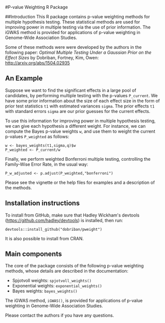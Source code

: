 #P-value Weighting R Package

##Introduction
This R package contains p-value weighting methods for multiple hypothesis testing. These statistical methods are used for improving power in multiple testing via the use of prior information. The iGWAS method is provided for applications of p-value weighting in Genome-Wide Association Studies.

Some of these methods were were developed by the authors in the following paper:
*Optimal Multiple Testing Under a Gaussian Prior on the Effect Sizes* by Dobriban, Fortney, Kim, Owen:  http://arxiv.org/abs/1504.02935

## An Example
Suppose we want to find the significant effects in a large pool of candidates, by performing  multiple testing with the p-values `P_current`. We have some prior information about the size of each effect size in the form of prior test statistics `t1` with estimated variances `sigma`. The prior effects `t1` with standard errors `sigma` are our prior guesses for the current effects.

To use this information for improving power in multiple hypothesis testing, we can give each hypothesis a different weight. For instance, we can compute the Bayes p-value weights `w`, and use them to weight the current p-values `P_weighted` as follows: 

```{r}
w <- bayes_weights(t1,sigma,q)$w
P_weighted <- P_current/w
```

Finally, we perform weighted Bonferroni multiple testing, controlling the Family-Wise Error Rate, in the usual way: 
```{r}
P_w_adjusted <- p.adjust(P_weighted,"bonferroni")
```

Please see the vignette or the help files for examples and a description of the methods.

## Installation instructions

To install from GitHub, make sure that Hadley Wickham's devtools (https://github.com/hadley/devtools) is installed, then run:

```{r}
devtools::install_github("dobriban/pweight")
```

It is also possible to install from CRAN.

## Main components

The core of the package consists of the following p-value weighting methods, whose details are described in the documentation:

* Spjotvoll weights: `spjotvoll_weights()` 
* Exponential weights: `exponential_weights()` 
* Bayes weights: `bayes_weights()`

The iGWAS method, `iGWAS()`, is provided for applications of p-value weighting in Genome-Wide Association Studies.

Please contact the authors if you have any questions. 
